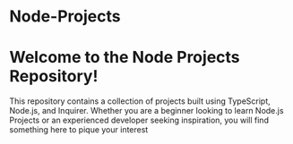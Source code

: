 # Node-Projects
# Welcome to the Node Projects Repository!
This repository contains a collection of projects built using TypeScript, Node.js, and Inquirer.
Whether you are a beginner looking to learn Node.js Projects or an experienced developer seeking inspiration,
you will find something here to pique your interest
